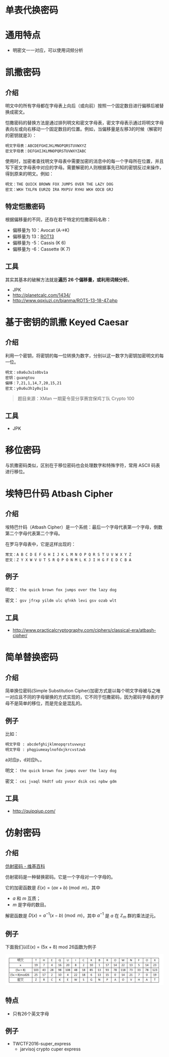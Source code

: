 # 单表代换密码

# 通用特点

- 明密文一一对应，可以使用词频分析

# 凯撒密码

## 介绍

明文中的所有字母都在字母表上向后（或向前）按照一个固定数目进行偏移后被替换成密文。

恺撒密码的替换方法是通过排列明文和密文字母表，密文字母表示通过将明文字母表向左或向右移动一个固定数目的位置。例如，当偏移量是左移3的时候（解密时的密钥就是3）：

```
明文字母表：ABCDEFGHIJKLMNOPQRSTUVWXYZ
密文字母表：DEFGHIJKLMNOPQRSTUVWXYZABC
```

使用时，加密者查找明文字母表中需要加密的消息中的每一个字母所在位置，并且写下密文字母表中对应的字母。需要解密的人则根据事先已知的密钥反过来操作，得到原来的明文。例如：

```
明文：THE QUICK BROWN FOX JUMPS OVER THE LAZY DOG
密文：WKH TXLFN EURZQ IRA MXPSV RYHU WKH ODCB GRJ
```

## 特定恺撒密码

根据偏移量的不同，还存在若干特定的恺撒密码名称：

- 偏移量为 10：Avocat (A→K)
- 偏移量为 13：[ROT13](https://zh.wikipedia.org/wiki/ROT13)
- 偏移量为 -5：Cassis (K 6)
- 偏移量为 -6：Cassette (K 7)

## 工具

其实其基本的破解方法就是**遍历 26 个偏移量，或利用词频分析**。

- JPK
- http://planetcalc.com/1434/
- http://www.qqxiuzi.cn/bianma/ROT5-13-18-47.php

# 基于密钥的凯撒 Keyed Caesar

## 介绍

利用一个密钥，将密钥的每一位转换为数字，分别以这一数字为密钥加密明文的每一位。

```
明文：s0a6u3u1s0bv1a
密钥：guangtou
偏移：7,21,1,14,7,20,15,21
密文：y0u6u3h1y0uj1u
```

> 题目来源：XMan 一期夏令营分享赛宫保鸡丁队 Crypto 100

## 工具

- JPK

# 移位密码

与凯撒密码类似，区别在于移位密码也会处理数字和特殊字符，常用 ASCII 码表进行移位。

# 埃特巴什码 Atbash Cipher

## 介绍

埃特巴什码（Atbash Cipher）是一个系统：最后一个字母代表第一个字母，倒数第二个字母代表第二个字母。

在罗马字母表中，它是这样出现的：

```
常文：A B C D E F G H I J K L M N O P Q R S T U V W X Y Z
密文：Z Y X W V U T S R Q P O N M L K J I H G F E D C B A
```

## 例子

明文： `the quick brown fox jumps over the lazy dog`

密文： `gsv jfrxp yildm ulc qfnkh levi gsv ozab wlt`

## 工具

- http://www.practicalcryptography.com/ciphers/classical-era/atbash-cipher/

# 简单替换密码

## 介绍

简单换位密码(Simple Substitution Cipher)加密方式是以每个明文字母被与之唯一对应且不同的字母替换的方式实现的，它不同于恺撒密码，因为密码字母表的字母不是简单的移位，而是完全是混乱的。

## 例子

 比如：

```
明文字母 : abcdefghijklmnopqrstuvwxyz
明文字母 : phqgiumeaylnofdxjkrcvstzwb
```

a对应p，d对应h。。

明文： `the quick brown fox jumps over the lazy dog`

密文： `cei jvaql hkdtf udz yvoxr dsik cei npbw gdm`

## 工具

- http://quipqiup.com/

# 仿射密码 

## 介绍

[仿射密码 - 维基百科](https://zh.wikipedia.org/wiki/%E4%BB%BF%E5%B0%84%E5%AF%86%E7%A2%BC)

仿射密码是一种替换密码。它是一个字母对一个字母的。

它的加密函数是 $E(x)=(ax+b)\pmod m$，其中

- $a$ 和 $m$ 互质；
- $m$ 是字母的数目。

解密函数是 $D(x)=a^{-1}(x-b)\pmod m$，其中 $a^{-1}$ 是 $a$ 在 $\mathbb{Z}_{m}$ 群的乘法逆元。

## 例子

下面我们以E(x) = (5x + 8) mod 26函数为例子

![example](/crypto/classcial/figure/affine-example.png)

## 特点

- 只有26个英文字母

## 例子

- TWCTF2016-super_express
  - jarvisoj crypto cuper express